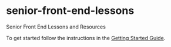 # senior-front-end-lessons

Senior Front End Lessons and Resources

To get started follow the instructions in the [Getting Started Guide](guides/getting-started.md).
